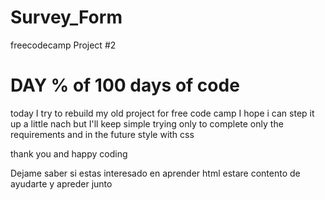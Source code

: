 # Survey_Form
freecodecamp Project #2

# DAY % of 100 days of code 

today I try to rebuild my old project for free code camp 
I hope i can step it up a little nach but I'll keep simple 
trying only to complete only the requirements and in the future 
style with css 

thank you and happy coding 

Dejame saber si estas interesado en aprender html
estare contento de ayudarte y apreder junto 